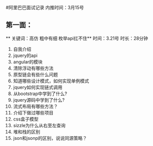 #阿里巴巴面试记录
内推时间：3月15号
## 第一面：
** 关键词：高仿 粗中有细 枚举api扛不住**
时间：3.21号  时长：28分钟
1. 自我介绍
2. jquery的api
3. angular的模块
4. 清除浮动有哪些方法
5. 原型链会有些什么问题
6. 知道哪些设计模式，如何实现单例模式
7. jquery如何实现链式调用
8. 从bootstrap中学到了什么?
9. jquery源码中学到了什么?
10. 流式布局有哪些方法？
11. 介绍下做过哪些项目
12. css盒子模型
13. sizzle为什么从右至左查询
14. 堆和栈的区别
15. json和jsonp的区别，说说同源策略？
